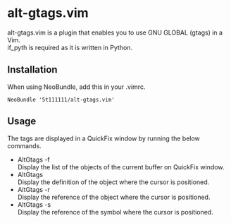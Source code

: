 alt-gtags.vim
============

alt-gtags.vim is a plugin that enables you to use GNU GLOBAL (gtags) in a Vim.  
if_pyth is required as it is written in Python.

Installation
-------------

When using NeoBundle, add this in your .vimrc.

    NeoBundle '5t111111/alt-gtags.vim'

Usage
-------------

The tags are displayed in a QuickFix window by running the below commands. 

* AltGtags -f  
  Display the list of the objects of the current buffer on QuickFix window.
* AltGtags  
  Display the definition of the object where the cursor is positioned.
* AltGtags -r  
  Display the reference of the object where the cursor is positioned.
* AltGtags -s  
  Display the reference of the symbol where the cursor is positioned.

